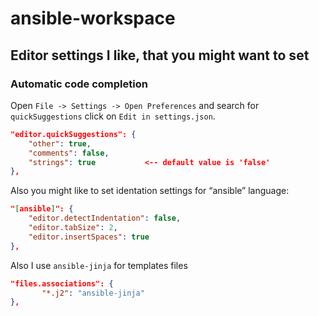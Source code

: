 # ansible-workspace
## Editor settings I like, that you might want to set
### Automatic code completion

Open `File -> Settings -> Open Preferences` and search for `quickSuggestions` click on `Edit in settings.json`.
```json
"editor.quickSuggestions": {
    "other": true,
    "comments": false,
    "strings": true           <-- default value is 'false'
},
```
Also you might like to set identation settings for “ansible” language:
```json
"[ansible]": {
    "editor.detectIndentation": false,
    "editor.tabSize": 2,
    "editor.insertSpaces": true
},
```
Also I use `ansible-jinja` for templates files
```json
"files.associations": {
       "*.j2": "ansible-jinja" 
},
```




